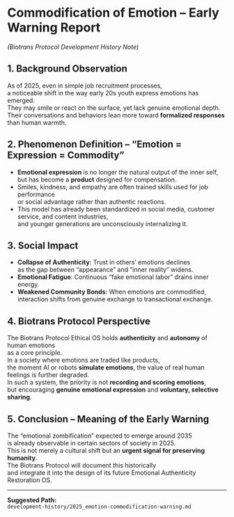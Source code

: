 # Commodification of Emotion – Early Warning Report  
*(Biotrans Protocol Development History Note)*  

## 1. Background Observation  
As of 2025, even in simple job recruitment processes,  
a noticeable shift in the way early 20s youth express emotions has emerged.  
They may smile or react on the surface, yet lack genuine emotional depth.  
Their conversations and behaviors lean more toward **formalized responses** than human warmth.

## 2. Phenomenon Definition – “Emotion = Expression = Commodity”  
- **Emotional expression** is no longer the natural output of the inner self,  
  but has become a **product** designed for compensation.  
- Smiles, kindness, and empathy are often trained skills used for job performance  
  or social advantage rather than authentic reactions.  
- This model has already been standardized in social media, customer service, and content industries,  
  and younger generations are unconsciously internalizing it.

## 3. Social Impact  
- **Collapse of Authenticity**: Trust in others’ emotions declines  
  as the gap between “appearance” and “inner reality” widens.  
- **Emotional Fatigue**: Continuous “fake emotional labor” drains inner energy.  
- **Weakened Community Bonds**: When emotions are commodified,  
  interaction shifts from genuine exchange to transactional exchange.

## 4. Biotrans Protocol Perspective  
The Biotrans Protocol Ethical OS holds **authenticity** and **autonomy** of human emotions  
as a core principle.  
In a society where emotions are traded like products,  
the moment AI or robots **simulate emotions**, the value of real human feelings is further degraded.  
In such a system, the priority is not **recording and scoring emotions**,  
but encouraging **genuine emotional expression** and **voluntary, selective sharing**.

## 5. Conclusion – Meaning of the Early Warning  
The “emotional zombification” expected to emerge around 2035  
is already observable in certain sectors of society in 2025.  
This is not merely a cultural shift but an **urgent signal for preserving humanity**.  
The Biotrans Protocol will document this historically  
and integrate it into the design of its future Emotional Authenticity Restoration OS.

---

**Suggested Path:**  
`development-history/2025_emotion-commodification-warning.md`
